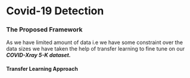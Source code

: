 <h1>Covid-19 Detection</h1>
<h3>The Proposed Framework</h3>
<p>As we have limited amount of data i.e we have some constraint over the data sizes we have taken the help of transfer learning to fine tune on our <b><i>COVID-Xray 5-K dataset.</i></b></p>
<h4>Transfer Learning Approach</h4>
